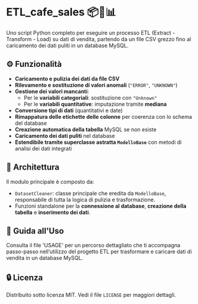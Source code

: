 # ETL_cafe_sales 📦🔄📊

Uno script Python completo per eseguire un processo ETL (Extract - Transform - Load) su dati di vendita, partendo da un file CSV grezzo fino al caricamento dei dati puliti in un database MySQL.

## ⚙️ Funzionalità

- **Caricamento e pulizia dei dati da file CSV**
- **Rilevamento e sostituzione di valori anomali** (`"ERROR"`, `"UNKNOWN"`)
- **Gestione dei valori mancanti**:
  - Per le **variabili categoriali**: sostituzione con `"Unknown"`
  - Per le **variabili quantitative**: imputazione tramite **mediana**
- **Conversione tipi di dati** (quantitativi e date)
- **Rimappatura delle etichette delle colonne** per coerenza con lo schema del database
- **Creazione automatica della tabella** MySQL se non esiste
- **Caricamento dei dati puliti** nel database
- **Estendibile tramite superclasse astratta `ModelloBase`** con metodi di analisi dei dati integrati

## 🧱 Architettura

Il modulo principale è composto da:
- `DatasetCleaner`: classe principale che eredita da `ModelloBase`, responsabile di tutta la logica di pulizia e trasformazione.
- Funzioni standalone per la **connessione al database**, **creazione della tabella** e **inserimento dei dati**.

## 🧪 Guida all'Uso

Consulta il file 'USAGE' per un percorso dettagliato che ti accompagna passo-passo nell’utilizzo del progetto ETL per trasformare e caricare dati di vendita in un database MySQL.

## 🔒 Licenza

Distribuito sotto licenza MIT. Vedi il file `LICENSE` per maggiori dettagli.
